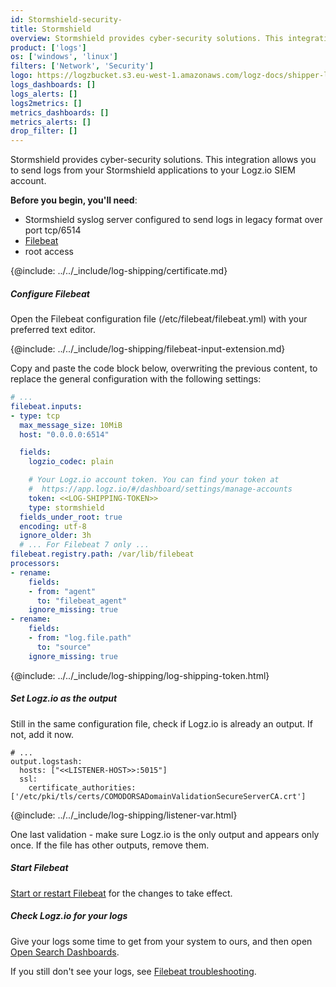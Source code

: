```yaml
---
id: Stormshield-security-
title: Stormshield
overview: Stormshield provides cyber-security solutions. This integration allows you to send logs from your Stormshield applications to your Logz.io SIEM account.
product: ['logs']
os: ['windows', 'linux']
filters: ['Network', 'Security']
logo: https://logzbucket.s3.eu-west-1.amazonaws.com/logz-docs/shipper-logos/stormshield.png
logs_dashboards: []
logs_alerts: []
logs2metrics: []
metrics_dashboards: []
metrics_alerts: []
drop_filter: []
---
```


Stormshield provides cyber-security solutions. This integration allows you to send logs from your Stormshield applications to your Logz.io SIEM account.

**Before you begin, you'll need**:

* Stormshield syslog server configured to send logs in legacy format over port tcp/6514
* [Filebeat](https://www.elastic.co/guide/en/beats/filebeat/current/filebeat-installation.html)
* root access

 

{@include: ../../_include/log-shipping/certificate.md}

##### Configure Filebeat

Open the Filebeat configuration file (/etc/filebeat/filebeat.yml) with your preferred text editor.

{@include: ../../_include/log-shipping/filebeat-input-extension.md}


Copy and paste the code block below, overwriting the previous content, to replace the general configuration with the following settings:

```yaml
# ...
filebeat.inputs:
- type: tcp
  max_message_size: 10MiB
  host: "0.0.0.0:6514"

  fields:
    logzio_codec: plain

    # Your Logz.io account token. You can find your token at
    #  https://app.logz.io/#/dashboard/settings/manage-accounts
    token: <<LOG-SHIPPING-TOKEN>>
    type: stormshield
  fields_under_root: true
  encoding: utf-8
  ignore_older: 3h 
  # ... For Filebeat 7 only ...
filebeat.registry.path: /var/lib/filebeat
processors:
- rename:
    fields:
    - from: "agent"
      to: "filebeat_agent"
    ignore_missing: true
- rename:
    fields:
    - from: "log.file.path"
      to: "source"
    ignore_missing: true
```
{@include: ../../_include/log-shipping/log-shipping-token.html}

##### Set Logz.io as the output

Still in the same configuration file, check if Logz.io is already an output. If not, add it now.

```
# ...
output.logstash:
  hosts: ["<<LISTENER-HOST>>:5015"]
  ssl:
    certificate_authorities: ['/etc/pki/tls/certs/COMODORSADomainValidationSecureServerCA.crt']
```

{@include: ../../_include/log-shipping/listener-var.html} 

One last validation - make sure Logz.io is the only output and appears only once.
If the file has other outputs, remove them.

##### Start Filebeat

[Start or restart Filebeat](https://www.elastic.co/guide/en/beats/filebeat/master/filebeat-starting.html) for the changes to take effect.


##### Check Logz.io for your logs

Give your logs some time to get from your system to ours, and then open [Open Search Dashboards](https://app.logz.io/#/dashboard/osd).

If you still don't see your logs, see [Filebeat troubleshooting](https://docs.logz.io/shipping/log-sources/filebeat.html#troubleshooting).

 
